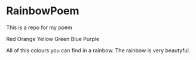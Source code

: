 # RainbowPoem
This is a repo for my poem

Red 
Orange 
Yellow
Green
Blue 
Purple 

All of this colours you can find in a rainbow. The rainbow is very beautyful. 
